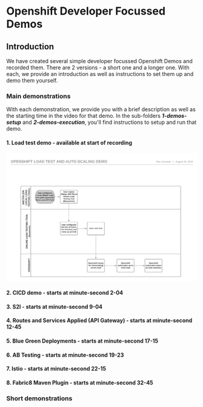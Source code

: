 # Openshift Developer Focussed Demos

## Introduction
We have created several simple developer focussed Openshift Demos and recorded them. There are 2 versions - a short one and a longer one. With each, we provide an introduction as well as instructions to set them up and demo them yourself.

### Main demonstrations
With each demonstration, we provide you with a brief description as well as the starting time in the video for that demo. In the sub-folders **_1-demos-setup_** and **_2-demos-execution_**, you'll find instructions to setup and run that demo.

#### 1. Load test demo - available at start of recording


![Load test demo](https://github.com/tnscorcoran/openshift-demos/blob/master/images/Openshift%20Demo%20-%201%20-%20Load%20Test.png)
  
  


#### 2. CICD demo - starts at minute-second 2-04


#### 3. S2I - starts at minute-second 9-04


#### 4. Routes and Services Applied (API Gateway) - starts at minute-second 12-45


#### 5. Blue Green Deployments - starts at minute-second 17-15


#### 6. AB Testing - starts at minute-second 19-23


#### 7. Istio - starts at minute-second 22-15


#### 8. Fabric8 Maven Plugin - starts at minute-second 32-45




### Short demonstrations


